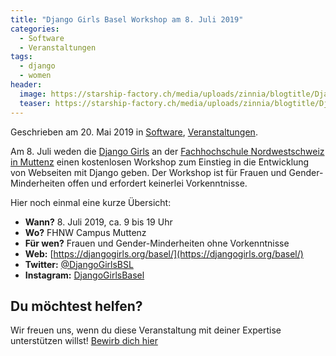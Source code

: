 ```yaml
---
title: "Django Girls Basel Workshop am 8. Juli 2019"
categories:
  - Software
  - Veranstaltungen
tags:
  - django
  - women
header:
  image: https://starship-factory.ch/media/uploads/zinnia/blogtitle/Djangogirls-logo.png
  teaser: https://starship-factory.ch/media/uploads/zinnia/blogtitle/Djangogirls-logo.png
---
```


Geschrieben am 20\. Mai 2019 in [Software](https://starship-factory.ch/categories/projekte/software/ "Alle Einträge in Software anzeigen"), [Veranstaltungen](https://starship-factory.ch/categories/veranstaltungen/ "Alle Einträge in Veranstaltungen anzeigen").

Am 8. Juli weden die [Django Girls](https://djangogirls.org/basel) an der [Fachhochschule Nordwestschweiz in Muttenz](https://www.fhnw.ch/de/die-fhnw/standorte/muttenz) einen kostenlosen Workshop zum Einstieg in die Entwicklung von Webseiten mit Django geben. Der Workshop ist für Frauen und Gender-Minderheiten offen und erfordert keinerlei Vorkenntnisse.

Hier noch einmal eine kurze Übersicht:

- **Wann?** 8\. Juli 2019, ca. 9 bis 19 Uhr
- **Wo?** FHNW Campus Muttenz
- **Für wen?** Frauen und Gender-Minderheiten ohne Vorkenntnisse
- **Web:** [https://djangogirls.org/basel/](https://djangogirls.org/basel/)
- **Twitter:** [@DjangoGirlsBSL](https://twitter.com/DjangoGirlsBSL)
- **Instagram:** [DjangoGirlsBasel](https://instagram.com/DjangoGirlsBasel)

## Du möchtest helfen?

Wir freuen uns, wenn du diese Veranstaltung mit deiner Expertise unterstützen willst! [Bewirb dich hier](https://forms.gle/P4aZoTb6THCwdMPo7)
